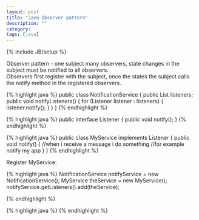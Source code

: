 ```yaml
---
layout: post
title: "Java Observer pattern"
description: ""
category: 
tags: [java]
---
```

{% include JB/setup %}

Observer pattern - one subject many observers, state changes in the subject must be notified to all observers.  
Observers first register with the subject, once the states the subject calls the notify method in the registered observers.

{% highlight java %}
public class NotificationService {
  public List<Listener> listeners;
  public void notifyListeners() {
    for (Listener listener : listeners) {
	  listener.notify();
	}
  }
}
{% endhighlight %}

{% highlight java %}
public interface Listener {
  public void notify();
}
{% endhighlight %}

{% highlight java %}
public class MyService implements Listener {
  public void notify() {
    //when i receive a message i do something
	//for example notify my app
  }
}
{% endhighlight %}

Register MyService:

{% highlight java %}
NotificationService notifyService = new NotificationService();
MyService theService = new MyService();
notifyService.getListeners().add(theService);

{% endhighlight %}

{% highlight java %}
{% endhighlight %}
